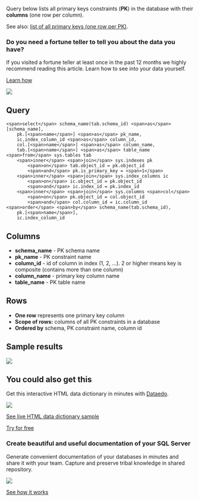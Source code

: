 Query below lists all primary keys constraints (**PK**) in the database with their **columns** (one row per column).

See also: [list of all primary keys (one row per PK)](https://dataedo.com/kb/query/sql-server/list-all-primary-keys-in-database).

### Do you need a fortune teller to tell you about the data you have?

If you visited a fortune teller at least once in the past 12 months we highly recommend reading this article. Learn how to see into your data yourself.

[Learn how](https://dataedo.com/blog/confused-when-trying-to-work-with-databases?cta=kb-query-fairy)

[![](https://dataedo.com/asset/img/markdown/docs/test-article/d36a7df6380a23152f19389890296cdc.png)](https://dataedo.com/blog/confused-when-trying-to-work-with-databases?cta=kb-query-fairy)

## Query

```
<span>select</span> schema_name(tab.schema_id) <span>as</span> [schema_name], 
    pk.[<span>name</span>] <span>as</span> pk_name,
    ic.index_column_id <span>as</span> column_id,
    col.[<span>name</span>] <span>as</span> column_name, 
    tab.[<span>name</span>] <span>as</span> table_name
<span>from</span> sys.tables tab
    <span>inner</span> <span>join</span> sys.indexes pk
        <span>on</span> tab.object_id = pk.object_id 
        <span>and</span> pk.is_primary_key = <span>1</span>
    <span>inner</span> <span>join</span> sys.index_columns ic
        <span>on</span> ic.object_id = pk.object_id
        <span>and</span> ic.index_id = pk.index_id
    <span>inner</span> <span>join</span> sys.columns <span>col</span>
        <span>on</span> pk.object_id = col.object_id
        <span>and</span> col.column_id = ic.column_id
<span>order</span> <span>by</span> schema_name(tab.schema_id),
    pk.[<span>name</span>],
    ic.index_column_id
```

## Columns

-   **schema\_name** - PK schema name
-   **pk\_name** - PK constraint name
-   **column\_id** - id of column in index (1, 2, ...). 2 or higher means key is composite (contains more than one column)
-   **column\_name** - primary key column name
-   **table\_name** - PK table name

## Rows

-   **One row** represents one primary key column
-   **Scope of rows:** columns of all PK constraints in a database
-   **Ordered by** schema, PK constraint name, column id

## Sample results

![](https://dataedo.com/asset/img/kb/query/sql-server/primary_keys_columns.png)

## You could also get this

Get this interactive HTML data dictionary in minutes with [Dataedo](https://dataedo.com/).

![](https://dataedo.com/asset/img/blog/dataedo_export_productmodel.png)

[See live HTML data dictionary sample](https://dataedo.com/samples/html2/AdventureWorks/index.html#/doc/m10t160/adventureworks-database/modules/products/tables/production-productmodel)

[Try for free](http://dataedo.com/free-trial)

### Create beautiful and useful documentation of your SQL Server

Generate convenient documentation of your databases in minutes and share it with your team. Capture and preserve tribal knowledge in shared repository.

[![](https://dataedo.com/asset/img/markdown/docs/test-article/30c11fa4b210f11740f56e85ca8bf9c6.gif)](https://demo.dataedo.com/)

[See how it works](https://demo.dataedo.com/)